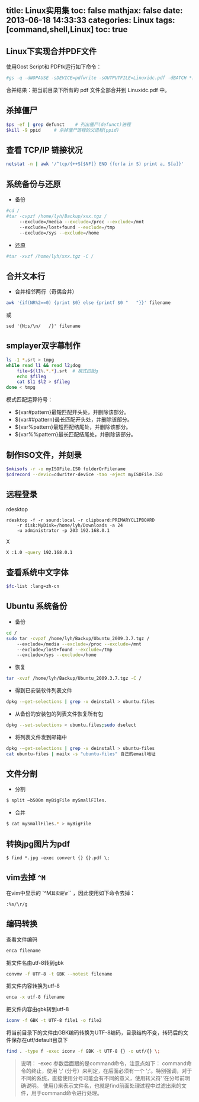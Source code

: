 title: Linux实用集
toc: false
mathjax: false
date: 2013-06-18 14:33:33
categories: Linux
tags: [command,shell,Linux]
toc: true
---



Linux下实现合并PDF文件
--------------------

使用Gost Script和 PDFtk运行如下命令：

```bash
#gs -q -dNOPAUSE -sDEVICE=pdfwrite -sOUTPUTFILE=Linuxidc.pdf -dBATCH *.pdf
```
    
合并结果：把当前目录下所有的 pdf 文件全部合并到 Linuxidc.pdf 中。

    

杀掉僵尸
-------

```bash
$ps -ef | grep defunct    # 列出僵尸(defunct)进程
$kill -9 ppid     # 杀掉僵尸进程的父进程(ppid)
```
     
<!-- more -->

     
查看 TCP/IP 链接状况
------------------

```bash
netstat -n | awk '/^tcp/{++S[$NF]} END {for(a in S) print a, S[a]}'
```
    

系统备份与还原
------------

- 备份

```bash
#cd /
#tar -cvpzf /home/lyh/Backup/xxx.tgz / 
     --exclude=/media --exclude=/proc --exclude=/mnt 
     --exclude=/lost+found --exclude=/tmp 
     --exclude=/sys --exclude=/home
```

- 还原

```bash
#tar -xvzf /home/lyh/xxx.tgz -C /
```


合并文本行
---------

* 合并相邻两行（奇偶合并）

```bash
awk '{if(NR%2==0) {print $0} else {printf $0 "   "}}' filename 
```
或
```
sed '{N;s/\n/   /}' filename
```


smplayer双字幕制作
----------------

```bash
ls -1 *.srt > tmpg
while read l1 && read l2;dog
    file=${l1%.*.*}.srt  # 模式匹配g
    echo $fileg
    cat $l1 $l2 > $fileg
done < tmpg
```
    
模式匹配运算符号：
   * ${var#pattern}最短匹配开头处，并删除该部分。
   * ${var##pattern}最长匹配开头处，并删除该部分。
   * ${var%pattern}最短匹配结尾处，并删除该部分。
   * ${var%%pattern}最长匹配结尾处，并删除该部分。
    

制作ISO文件，并刻录
------------------

```bash
$mkisofs -r -o myISOFile.ISO folderOrFilename
$cdrecord --devic=cdwriter-device -tao -eject myISOFile.ISO
```


远程登录
-------

rdesktop
```
rdesktop -f -r sound:local -r clipboard:PRIMARYCLIPBOARD 
    -r disk:MyDisk=/home/lyh/Downloads -a 24 
    -u administrator -p 203 192.168.0.1
```

X
```bash
X :1.0 -query 192.168.0.1
```


查看系统中文字体
-------------------

```bash
$fc-list :lang=zh-cn
```

Ubuntu 系统备份
-----------------

* 备份

```bash
cd /
sudo tar -cvpzf /home/lyh/Backup/Ubuntu_2009.3.7.tgz / 
    --exclude=/media --exclude=/proc --exclude=/mnt 
    --exclude=/lost+found --exclude=/tmp 
    --exclude=/sys --exclude=/home
```

* 恢复

```bash
tar -xvzf /home/lyh/Backup/Ubuntu_2009.3.7.tgz -C /
```

* 得到已安装软件列表文件 

```bash  
dpkg -–get-selections | grep -v deinstall > ubuntu.files
```

* 从备份的安装包的列表文件恢复所有包 
  
```bash
dpkg --set-selections < ubuntu.files;sudo dselect
```



* 将列表文件发到邮箱中

```bash
dpkg -–get-selections | grep -v deinstall > ubuntu-files 
cat ubuntu-files | mailx -s "ubuntu-files" 自己的email地址
```

文件分割
---------

* 分割

```bash
$ split –b500m myBigFile mySmallFIles.
```

* 合并

```bash
$ cat mySmallFiles.* > myBigFile
```


转换jpg图片为pdf
---------------

```
$ find *.jpg -exec convert {} {}.pdf \;
```

vim去掉 `^M`
-------------------

在vim中显示的 `^M`` 其实是 ``\r`` ，因此使用如下命令去掉： 

```
:%s/\r/g
```


编码转换
-------------

查看文件编码
```bash
enca filename 
```

把文件名由utf-8转到gbk
```bash
convmv -f UTF-8 -t GBK --notest filename
```
把文件内容转换为utf-8
```bash
enca -x utf-8 filename
```
把文件内容由gbk转到utf-8
```bash
iconv -f GBK -t UTF-8 file1 -o file2
```

将当前目录下的文件由GBK编码转换为UTF-8编码，目录结构不变，转码后的文件保存在utf/default目录下
```bash
find . -type f -exec iconv -f GBK -t UTF-8 {} -o utf/{} \;  
```

> 说明：
>  -exec 参数后面跟的是command命令，注意点如下：
>     command命令的终止，使用 ';' (分号）来判定，在后面必须有一个 ';'。特别强调，对于不同的系统，直接使用分号可能会有不同的意义，使用转义符'\'在分号前明确说明。
>     使用{}来表示文件名，也就是find前面处理过程中过滤出来的文件，用于command命令进行处理。


